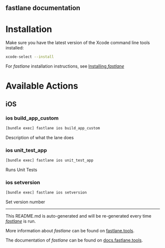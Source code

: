 fastlane documentation
----

# Installation

Make sure you have the latest version of the Xcode command line tools installed:

```sh
xcode-select --install
```

For _fastlane_ installation instructions, see [Installing _fastlane_](https://docs.fastlane.tools/#installing-fastlane)

# Available Actions

## iOS

### ios build_app_custom

```sh
[bundle exec] fastlane ios build_app_custom
```

Description of what the lane does

### ios unit_test_app

```sh
[bundle exec] fastlane ios unit_test_app
```

Runs Unit Tests

### ios setversion

```sh
[bundle exec] fastlane ios setversion
```

Set version number

----

This README.md is auto-generated and will be re-generated every time [_fastlane_](https://fastlane.tools) is run.

More information about _fastlane_ can be found on [fastlane.tools](https://fastlane.tools).

The documentation of _fastlane_ can be found on [docs.fastlane.tools](https://docs.fastlane.tools).

